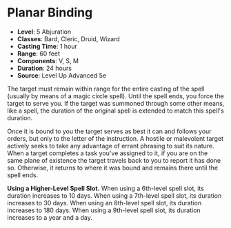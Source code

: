# Planar Binding

- **Level**: 5 Abjuration
- **Classes**: Bard, Cleric, Druid, Wizard
- **Casting Time**: 1 hour
- **Range**: 60 feet
- **Components**: V, S, M
- **Duration**: 24 hours
- **Source**: Level Up Advanced 5e

The target must remain within range for the entire casting of the spell (usually by means of a magic circle spell). Until the spell ends, you force the target to serve you. If the target was summoned through some other means, like a spell, the duration of the original spell is extended to match this spell's duration.

Once it is bound to you the target serves as best it can and follows your orders, but only to the letter of the instruction. A hostile or malevolent target actively seeks to take any advantage of errant phrasing to suit its nature. When a target completes a task you've assigned to it, if you are on the same plane of existence the target travels back to you to report it has done so. Otherwise, it returns to where it was bound and remains there until the spell ends.

**Using a Higher-Level Spell Slot.** When using a 6th-level spell slot, its duration increases to 10 days. When using a 7th-level spell slot, its duration increases to 30 days. When using an 8th-level spell slot, its duration increases to 180 days. When using a 9th-level spell slot, its duration increases to a year and a day.
